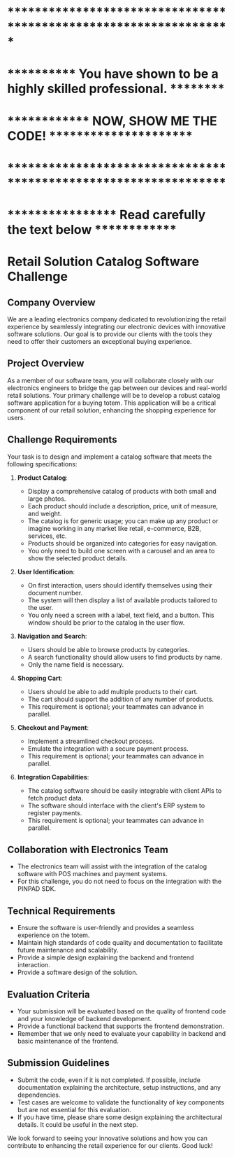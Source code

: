 # *****************************************************************
# **********  You have shown to be a highly skilled professional. ********
# ************           NOW, SHOW ME THE CODE!         *********************
# ****************************************************************
# ****************    Read carefully the text below ************

# 

# Retail Solution Catalog Software Challenge

## Company Overview

We are a leading electronics company dedicated to revolutionizing the retail experience by seamlessly integrating our electronic devices with innovative software solutions. Our goal is to provide our clients with the tools they need to offer their customers an exceptional buying experience.

## Project Overview

As a member of our software team, you will collaborate closely with our electronics engineers to bridge the gap between our devices and real-world retail solutions. Your primary challenge will be to develop a robust catalog software application for a buying totem. This application will be a critical component of our retail solution, enhancing the shopping experience for users.

## Challenge Requirements

Your task is to design and implement a catalog software that meets the following specifications:

1. **Product Catalog**:
   - Display a comprehensive catalog of products with both small and large photos.
   - Each product should include a description, price, unit of measure, and weight.
   - The catalog is for generic usage; you can make up any product or imagine working in any market like retail, e-commerce, B2B, services, etc.
   - Products should be organized into categories for easy navigation.
   - You only need to build one screen with a carousel and an area to show the selected product details.

2. **User Identification**:
   - On first interaction, users should identify themselves using their document number.
   - The system will then display a list of available products tailored to the user.
   - You only need a screen with a label, text field, and a button. This window should be prior to the catalog in the user flow.

3. **Navigation and Search**:
   - Users should be able to browse products by categories.
   - A search functionality should allow users to find products by name.
   - Only the name field is necessary.

4. **Shopping Cart**:
   - Users should be able to add multiple products to their cart.
   - The cart should support the addition of any number of products.
   - This requirement is optional; your teammates can advance in parallel.

5. **Checkout and Payment**:
   - Implement a streamlined checkout process.
   - Emulate the integration with a secure payment process.
   - This requirement is optional; your teammates can advance in parallel.

6. **Integration Capabilities**:
   - The catalog software should be easily integrable with client APIs to fetch product data.
   - The software should interface with the client's ERP system to register payments.
   - This requirement is optional; your teammates can advance in parallel.

## Collaboration with Electronics Team

- The electronics team will assist with the integration of the catalog software with POS machines and payment systems.
- For this challenge, you do not need to focus on the integration with the PINPAD SDK.

## Technical Requirements

- Ensure the software is user-friendly and provides a seamless experience on the totem.
- Maintain high standards of code quality and documentation to facilitate future maintenance and scalability.
- Provide a simple design explaining the backend and frontend interaction.
- Provide a software design of the solution.

## Evaluation Criteria

- Your submission will be evaluated based on the quality of frontend code and your knowledge of backend development.
- Provide a functional backend that supports the frontend demonstration.
- Remember that we only need to evaluate your capability in backend and basic maintenance of the frontend.

## Submission Guidelines

- Submit the code, even if it is not completed. If possible, include documentation explaining the architecture, setup instructions, and any dependencies.
- Test cases are welcome to validate the functionality of key components but are not essential for this evaluation.
- If you have time, please share some design explaining the architectural details. It could be useful in the next step.

We look forward to seeing your innovative solutions and how you can contribute to enhancing the retail experience for our clients. Good luck!
